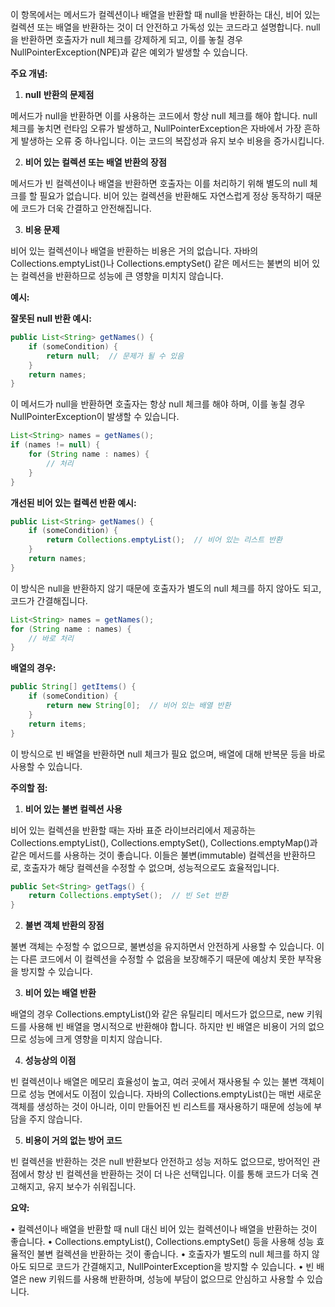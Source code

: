 이 항목에서는 메서드가 컬렉션이나 배열을 반환할 때 null을 반환하는 대신, 비어 있는 컬렉션 또는 배열을 반환하는 것이 더 안전하고 가독성 있는 코드라고 설명합니다. null을 반환하면 호출자가 null 체크를 강제하게 되고, 이를 놓칠 경우 NullPointerException(NPE)과 같은 예외가 발생할 수 있습니다.


**주요 개념:**

1. **null** **반환의 문제점**

메서드가 null을 반환하면 이를 사용하는 코드에서 항상 null 체크를 해야 합니다. null 체크를 놓치면 런타임 오류가 발생하고, NullPointerException은 자바에서 가장 흔하게 발생하는 오류 중 하나입니다. 이는 코드의 복잡성과 유지 보수 비용을 증가시킵니다.

2. **비어 있는 컬렉션 또는 배열 반환의 장점**

메서드가 빈 컬렉션이나 배열을 반환하면 호출자는 이를 처리하기 위해 별도의 null 체크를 할 필요가 없습니다. 비어 있는 컬렉션을 반환해도 자연스럽게 정상 동작하기 때문에 코드가 더욱 간결하고 안전해집니다.

3. **비용 문제**

비어 있는 컬렉션이나 배열을 반환하는 비용은 거의 없습니다. 자바의 Collections.emptyList()나 Collections.emptySet() 같은 메서드는 불변의 비어 있는 컬렉션을 반환하므로 성능에 큰 영향을 미치지 않습니다.


**예시:**

**잘못된 null 반환 예시:**

```java
public List<String> getNames() {
    if (someCondition) {
        return null;  // 문제가 될 수 있음
    }
    return names;
}
```

이 메서드가 null을 반환하면 호출자는 항상 null 체크를 해야 하며, 이를 놓칠 경우 NullPointerException이 발생할 수 있습니다.

```java
List<String> names = getNames();
if (names != null) {
    for (String name : names) {
        // 처리
    }
}
```

**개선된 비어 있는 컬렉션 반환 예시:**

```java
public List<String> getNames() {
    if (someCondition) {
        return Collections.emptyList();  // 비어 있는 리스트 반환
    }
    return names;
}
```

이 방식은 null을 반환하지 않기 때문에 호출자가 별도의 null 체크를 하지 않아도 되고, 코드가 간결해집니다.

```java
List<String> names = getNames();
for (String name : names) {
    // 바로 처리
}
```

**배열의 경우:**

```java
public String[] getItems() {
    if (someCondition) {
        return new String[0];  // 비어 있는 배열 반환
    }
    return items;
}
```

이 방식으로 빈 배열을 반환하면 null 체크가 필요 없으며, 배열에 대해 반복문 등을 바로 사용할 수 있습니다.

**주의할 점:**

1. **비어 있는 불변 컬렉션 사용**

비어 있는 컬렉션을 반환할 때는 자바 표준 라이브러리에서 제공하는 Collections.emptyList(), Collections.emptySet(), Collections.emptyMap()과 같은 메서드를 사용하는 것이 좋습니다. 이들은 불변(immutable) 컬렉션을 반환하므로, 호출자가 해당 컬렉션을 수정할 수 없으며, 성능적으로도 효율적입니다.

```java
public Set<String> getTags() {
    return Collections.emptySet();  // 빈 Set 반환
}
```

2. **불변 객체 반환의 장점**

불변 객체는 수정할 수 없으므로, 불변성을 유지하면서 안전하게 사용할 수 있습니다. 이는 다른 코드에서 이 컬렉션을 수정할 수 없음을 보장해주기 때문에 예상치 못한 부작용을 방지할 수 있습니다.

3. **비어 있는 배열 반환**

배열의 경우 Collections.emptyList()와 같은 유틸리티 메서드가 없으므로, new 키워드를 사용해 빈 배열을 명시적으로 반환해야 합니다. 하지만 빈 배열은 비용이 거의 없으므로 성능에 크게 영향을 미치지 않습니다.

4. **성능상의 이점**

빈 컬렉션이나 배열은 메모리 효율성이 높고, 여러 곳에서 재사용될 수 있는 불변 객체이므로 성능 면에서도 이점이 있습니다. 자바의 Collections.emptyList()는 매번 새로운 객체를 생성하는 것이 아니라, 이미 만들어진 빈 리스트를 재사용하기 때문에 성능에 부담을 주지 않습니다.

5. **비용이 거의 없는 방어 코드**

빈 컬렉션을 반환하는 것은 null 반환보다 안전하고 성능 저하도 없으므로, 방어적인 관점에서 항상 빈 컬렉션을 반환하는 것이 더 나은 선택입니다. 이를 통해 코드가 더욱 견고해지고, 유지 보수가 쉬워집니다.

  

**요약:**

• 컬렉션이나 배열을 반환할 때 null 대신 비어 있는 컬렉션이나 배열을 반환하는 것이 좋습니다.
• Collections.emptyList(), Collections.emptySet() 등을 사용해 성능 효율적인 불변 컬렉션을 반환하는 것이 좋습니다.
• 호출자가 별도의 null 체크를 하지 않아도 되므로 코드가 간결해지고, NullPointerException을 방지할 수 있습니다.
• 빈 배열은 new 키워드를 사용해 반환하며, 성능에 부담이 없으므로 안심하고 사용할 수 있습니다.
